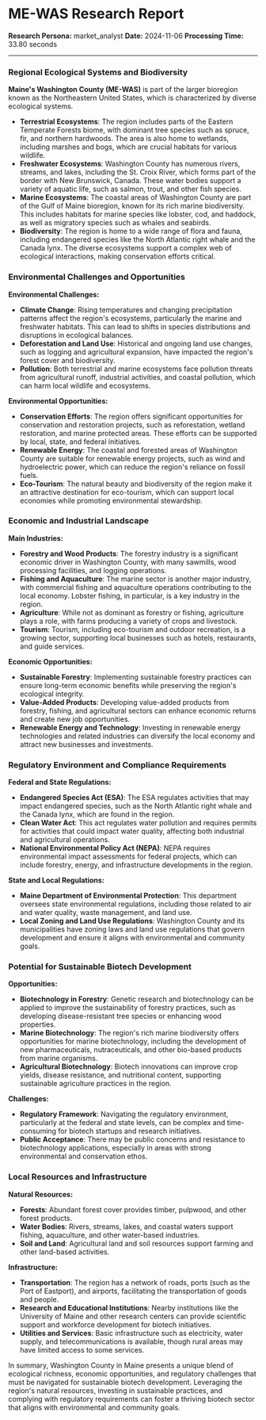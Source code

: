 # ME-WAS Research Report

**Research Persona:** market_analyst
**Date:** 2024-11-06
**Processing Time:** 33.80 seconds

---

### Regional Ecological Systems and Biodiversity

**Maine's Washington County (ME-WAS)** is part of the larger bioregion known as the Northeastern United States, which is characterized by diverse ecological systems.

- **Terrestrial Ecosystems**: The region includes parts of the Eastern Temperate Forests biome, with dominant tree species such as spruce, fir, and northern hardwoods. The area is also home to wetlands, including marshes and bogs, which are crucial habitats for various wildlife.
- **Freshwater Ecosystems**: Washington County has numerous rivers, streams, and lakes, including the St. Croix River, which forms part of the border with New Brunswick, Canada. These water bodies support a variety of aquatic life, such as salmon, trout, and other fish species.
- **Marine Ecosystems**: The coastal areas of Washington County are part of the Gulf of Maine bioregion, known for its rich marine biodiversity. This includes habitats for marine species like lobster, cod, and haddock, as well as migratory species such as whales and seabirds.
- **Biodiversity**: The region is home to a wide range of flora and fauna, including endangered species like the North Atlantic right whale and the Canada lynx. The diverse ecosystems support a complex web of ecological interactions, making conservation efforts critical.

### Environmental Challenges and Opportunities

**Environmental Challenges:**
- **Climate Change**: Rising temperatures and changing precipitation patterns affect the region's ecosystems, particularly the marine and freshwater habitats. This can lead to shifts in species distributions and disruptions in ecological balances.
- **Deforestation and Land Use**: Historical and ongoing land use changes, such as logging and agricultural expansion, have impacted the region's forest cover and biodiversity.
- **Pollution**: Both terrestrial and marine ecosystems face pollution threats from agricultural runoff, industrial activities, and coastal pollution, which can harm local wildlife and ecosystems.

**Environmental Opportunities:**
- **Conservation Efforts**: The region offers significant opportunities for conservation and restoration projects, such as reforestation, wetland restoration, and marine protected areas. These efforts can be supported by local, state, and federal initiatives.
- **Renewable Energy**: The coastal and forested areas of Washington County are suitable for renewable energy projects, such as wind and hydroelectric power, which can reduce the region's reliance on fossil fuels.
- **Eco-Tourism**: The natural beauty and biodiversity of the region make it an attractive destination for eco-tourism, which can support local economies while promoting environmental stewardship.

### Economic and Industrial Landscape

**Main Industries:**
- **Forestry and Wood Products**: The forestry industry is a significant economic driver in Washington County, with many sawmills, wood processing facilities, and logging operations.
- **Fishing and Aquaculture**: The marine sector is another major industry, with commercial fishing and aquaculture operations contributing to the local economy. Lobster fishing, in particular, is a key industry in the region.
- **Agriculture**: While not as dominant as forestry or fishing, agriculture plays a role, with farms producing a variety of crops and livestock.
- **Tourism**: Tourism, including eco-tourism and outdoor recreation, is a growing sector, supporting local businesses such as hotels, restaurants, and guide services.

**Economic Opportunities:**
- **Sustainable Forestry**: Implementing sustainable forestry practices can ensure long-term economic benefits while preserving the region's ecological integrity.
- **Value-Added Products**: Developing value-added products from forestry, fishing, and agricultural sectors can enhance economic returns and create new job opportunities.
- **Renewable Energy and Technology**: Investing in renewable energy technologies and related industries can diversify the local economy and attract new businesses and investments.

### Regulatory Environment and Compliance Requirements

**Federal and State Regulations:**
- **Endangered Species Act (ESA)**: The ESA regulates activities that may impact endangered species, such as the North Atlantic right whale and the Canada lynx, which are found in the region.
- **Clean Water Act**: This act regulates water pollution and requires permits for activities that could impact water quality, affecting both industrial and agricultural operations.
- **National Environmental Policy Act (NEPA)**: NEPA requires environmental impact assessments for federal projects, which can include forestry, energy, and infrastructure developments in the region.

**State and Local Regulations:**
- **Maine Department of Environmental Protection**: This department oversees state environmental regulations, including those related to air and water quality, waste management, and land use.
- **Local Zoning and Land Use Regulations**: Washington County and its municipalities have zoning laws and land use regulations that govern development and ensure it aligns with environmental and community goals.

### Potential for Sustainable Biotech Development

**Opportunities:**
- **Biotechnology in Forestry**: Genetic research and biotechnology can be applied to improve the sustainability of forestry practices, such as developing disease-resistant tree species or enhancing wood properties.
- **Marine Biotechnology**: The region's rich marine biodiversity offers opportunities for marine biotechnology, including the development of new pharmaceuticals, nutraceuticals, and other bio-based products from marine organisms.
- **Agricultural Biotechnology**: Biotech innovations can improve crop yields, disease resistance, and nutritional content, supporting sustainable agriculture practices in the region.

**Challenges:**
- **Regulatory Framework**: Navigating the regulatory environment, particularly at the federal and state levels, can be complex and time-consuming for biotech startups and research initiatives.
- **Public Acceptance**: There may be public concerns and resistance to biotechnology applications, especially in areas with strong environmental and conservation ethos.

### Local Resources and Infrastructure

**Natural Resources:**
- **Forests**: Abundant forest cover provides timber, pulpwood, and other forest products.
- **Water Bodies**: Rivers, streams, lakes, and coastal waters support fishing, aquaculture, and other water-based industries.
- **Soil and Land**: Agricultural land and soil resources support farming and other land-based activities.

**Infrastructure:**
- **Transportation**: The region has a network of roads, ports (such as the Port of Eastport), and airports, facilitating the transportation of goods and people.
- **Research and Educational Institutions**: Nearby institutions like the University of Maine and other research centers can provide scientific support and workforce development for biotech initiatives.
- **Utilities and Services**: Basic infrastructure such as electricity, water supply, and telecommunications is available, though rural areas may have limited access to some services.

In summary, Washington County in Maine presents a unique blend of ecological richness, economic opportunities, and regulatory challenges that must be navigated for sustainable biotech development. Leveraging the region's natural resources, investing in sustainable practices, and complying with regulatory requirements can foster a thriving biotech sector that aligns with environmental and community goals.